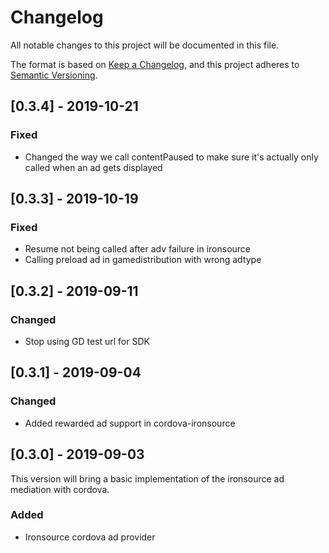 # Changelog
All notable changes to this project will be documented in this file.

The format is based on [Keep a Changelog](https://keepachangelog.com/en/1.0.0/),
and this project adheres to [Semantic Versioning](https://semver.org/spec/v2.0.0.html).

## [0.3.4] - 2019-10-21
### Fixed
- Changed the way we call contentPaused to make sure it's actually only called when an ad gets displayed

## [0.3.3] - 2019-10-19
### Fixed
- Resume not being called after adv failure in ironsource
- Calling preload ad in gamedistribution with wrong adtype

## [0.3.2] - 2019-09-11
### Changed
- Stop using GD test url for SDK

## [0.3.1] - 2019-09-04
### Changed
- Added rewarded ad support in cordova-ironsource

## [0.3.0] - 2019-09-03
This version will bring a basic implementation of the ironsource ad mediation with cordova.
### Added
- Ironsource cordova ad provider
